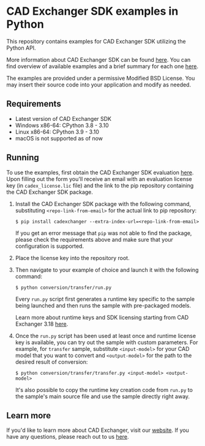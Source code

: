 # CAD Exchanger SDK examples in Python

This repository contains examples for CAD Exchanger SDK utilizing the Python API.

More information about CAD Exchanger SDK can be found [here](https://cadexchanger.com/products/sdk/). You can find overview of available examples and a brief summary for each one [here](https://docs.cadexchanger.com/sdk/sdk_all_examples.html).

The examples are provided under a permissive Modified BSD License. You may insert their source code into your application and modify as needed.

## Requirements

* Latest version of CAD Exchanger SDK
* Windows x86-64: CPython 3.8 - 3.10
* Linux x86-64: CPython 3.9 - 3.10
* macOS is not supported as of now

## Running

To use the examples, first obtain the CAD Exchanger SDK evaluation [here](https://cadexchanger.com/products/sdk/try/). Upon filling out the form you'll receive an email with an evaluation license key (in `cadex_license.lic` file) and the link to the pip repository containing the CAD Exchanger SDK package.

1. Install the CAD Exchanger SDK package with the following command, substituting `<repo-link-from-email>` for the actual link to pip repository:

    ```
    $ pip install cadexchanger --extra-index-url=<repo-link-from-email>
    ```

    If you get an error message that `pip` was not able to find the package, please check the requirements above and make sure that your configuration is supported.

2. Place the license key into the repository root.

3. Then navigate to your example of choice and launch it with the following command:

    ```
    $ python conversion/transfer/run.py
    ```

    Every `run.py` script first generates a runtime key specific to the sample being launched and then runs the sample with pre-packaged models.

    Learn more about runtime keys and SDK licensing starting from CAD Exchanger 3.18 [here](https://docs.cadexchanger.com/sdk/sdk_licensing.html).

4. Once the `run.py` script has been used at least once and runtime license key is available, you can try out the sample with custom parameters. For example, for `transfer` sample, substitute `<input-model>` for your CAD model that you want to convert and `<output-model>` for the path to the desired result of conversion:

    ```
    $ python conversion/transfer/transfer.py <input-model> <output-model>
    ```

    It's also possible to copy the runtime key creation code from `run.py` to the sample's main source file and use the sample directly right away.

## Learn more

If you'd like to learn more about CAD Exchanger, visit our [website](https://cadexchanger.com/). If you have any questions, please reach out to us [here](https://cadexchanger.com/contact-us/).
